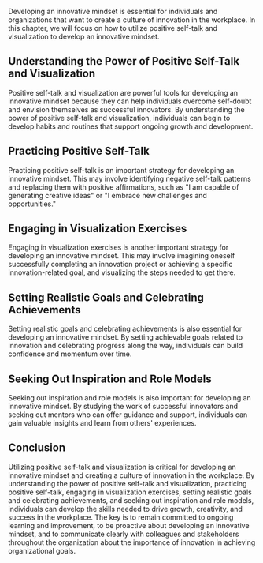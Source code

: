
Developing an innovative mindset is essential for individuals and organizations that want to create a culture of innovation in the workplace. In this chapter, we will focus on how to utilize positive self-talk and visualization to develop an innovative mindset.

Understanding the Power of Positive Self-Talk and Visualization
---------------------------------------------------------------

Positive self-talk and visualization are powerful tools for developing an innovative mindset because they can help individuals overcome self-doubt and envision themselves as successful innovators. By understanding the power of positive self-talk and visualization, individuals can begin to develop habits and routines that support ongoing growth and development.

Practicing Positive Self-Talk
-----------------------------

Practicing positive self-talk is an important strategy for developing an innovative mindset. This may involve identifying negative self-talk patterns and replacing them with positive affirmations, such as "I am capable of generating creative ideas" or "I embrace new challenges and opportunities."

Engaging in Visualization Exercises
-----------------------------------

Engaging in visualization exercises is another important strategy for developing an innovative mindset. This may involve imagining oneself successfully completing an innovation project or achieving a specific innovation-related goal, and visualizing the steps needed to get there.

Setting Realistic Goals and Celebrating Achievements
----------------------------------------------------

Setting realistic goals and celebrating achievements is also essential for developing an innovative mindset. By setting achievable goals related to innovation and celebrating progress along the way, individuals can build confidence and momentum over time.

Seeking Out Inspiration and Role Models
---------------------------------------

Seeking out inspiration and role models is also important for developing an innovative mindset. By studying the work of successful innovators and seeking out mentors who can offer guidance and support, individuals can gain valuable insights and learn from others' experiences.

Conclusion
----------

Utilizing positive self-talk and visualization is critical for developing an innovative mindset and creating a culture of innovation in the workplace. By understanding the power of positive self-talk and visualization, practicing positive self-talk, engaging in visualization exercises, setting realistic goals and celebrating achievements, and seeking out inspiration and role models, individuals can develop the skills needed to drive growth, creativity, and success in the workplace. The key is to remain committed to ongoing learning and improvement, to be proactive about developing an innovative mindset, and to communicate clearly with colleagues and stakeholders throughout the organization about the importance of innovation in achieving organizational goals.
